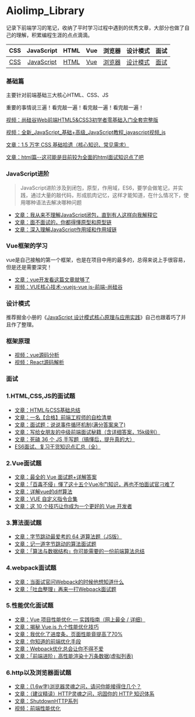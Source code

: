 # Aiolimp_Library

记录下前端学习的笔记，收纳了平时学习过程中遇到的优秀文章，大部分也做了自己的理解，积累编程生涯的点点滴滴。

|                             CSS                              |                          JavaScript                          |                             HTML                             |                             Vue                              |                            浏览器                            |                           设计模式                           |                             面试                             |
| :----------------------------------------------------------: | :----------------------------------------------------------: | :----------------------------------------------------------: | :----------------------------------------------------------: | :----------------------------------------------------------: | :----------------------------------------------------------: | :----------------------------------------------------------: |
| [CSS](https://github.com/Aiolimp/Aiolimp-Library/tree/main/CSS) | [JavaScript](https://github.com/Aiolimp/Aiolimp-Library/tree/main/JavaScript) | [HTML](https://github.com/Aiolimp/Aiolimp-Library/tree/main/HTML) | [Vue](https://github.com/Aiolimp/Aiolimp-Library/tree/main/Vue) | [浏览器](https://github.com/Aiolimp/Aiolimp-Library/tree/main/%E6%B5%8F%E8%A7%88%E5%99%A8) | [设计模式](https://github.com/Aiolimp/Aiolimp-Library/tree/main/%E8%AE%BE%E8%AE%A1%E6%A8%A1%E5%BC%8F) | [面试](https://github.com/Aiolimp/Aiolimp-Library/tree/main/%E9%9D%A2%E8%AF%95%E8%B5%84%E6%96%99) |

### 基础篇

主要针对前端基础三大核心HTML、CSS、JS

重要的事情说三遍！看完敲一遍！看完敲一遍！看完敲一遍！

[视频：尚硅谷Web前端HTML5&CSS3初学者零基础入门全套完整版](https://link.juejin.cn?target=https%3A%2F%2Fwww.bilibili.com%2Fvideo%2FBV1XJ411X7Ud%3Ffrom%3Dsearch%26seid%3D11937587462363735145)

[视频：全新_JavaScript_基础+高级_JavaScript教程_javascript视频_js](https://link.juejin.cn?target=https%3A%2F%2Fwww.bilibili.com%2Fvideo%2FBV1p4411u7TT%3Ffrom%3Dsearch%26seid%3D7367055831863588348)

[文章：1.5 万字 CSS 基础拾遗（核心知识、常见需求）](https://juejin.cn/post/6941206439624966152)

[文章：html篇--这可能是目前较为全面的html面试知识点了吧](https://juejin.cn/post/6844904180943945742)

### JavaScript进阶

>JavaScript进阶涉及到闭包，原型，作用域，ES6，要学会做笔记，并实践，通过大量的敲代码，形成肌肉记忆，这样才能知道，在什么情况下，使用哪种语法去解决哪种问题

- [文章：我从来不理解JavaScript闭包，直到有人这样向我解释它](https://juejin.cn/post/6844903858636849159)
- [文章：面不面试的，你都得懂原型和原型链](https://juejin.cn/post/6934498361475072014)
- [文章：深入理解JavaScript作用域和作用域链](https://juejin.cn/post/6844903797135769614)

### Vue框架的学习

vue是自己接触的第一个框架，也是在项目中用的最多的，总得来说上手很容易，但是还是需要深究！

- [文章：vue开发看这篇文章就够了](https://link.juejin.cn/?target=https%3A%2F%2Fsegmentfault.com%2Fa%2F1190000012692321)
- [视频：VUE核心技术-vuejs-vue js-前端-尚硅谷](https://link.juejin.cn/?target=https%3A%2F%2Fwww.bilibili.com%2Fvideo%2FBV1hb411K7Ud%3Ffrom%3Dsearch%26seid%3D9229520230597285091)

### 设计模式

推荐掘金小册的《[JavaScript 设计模式核⼼原理与应⽤实践](https://juejin.cn/book/6844733790204461070/section)》自己也跟着巧了并且作了整理。

### 框架原理

- [视频：vue源码分析](https://link.juejin.cn/?target=https%3A%2F%2Fwww.bilibili.com%2Fvideo%2FBV1LE411e7HE%3Ffrom%3Dsearch%26seid%3D3913567946330748101)
- [视频：React源码解析](https://link.juejin.cn/?target=https%3A%2F%2Fwww.bilibili.com%2Fvideo%2FBV1cE411B7by%3Ffrom%3Dsearch%26seid%3D13934408021756732920)

### 面试

### 1.HTML,CSS,JS的面试题

- [文章：HTML与CSS基础总结](https://juejin.cn/post/6844904185163415565)
- [文章：一名【合格】前端工程师的自检清单](https://juejin.cn/post/6844903830887366670)
- [文章：面试题：说说事件循环机制(满分答案来了)](https://juejin.cn/post/6844904079353708557)
- [文章：写给女朋友的中级前端面试秘籍（含详细答案，15k级别）](https://juejin.cn/post/6844904115428917255)
- [文章：死磕 36 个 JS 手写题（搞懂后，提升真的大）](https://juejin.cn/post/6946022649768181774)
- [ES6面试、复习干货知识点汇总（全）](https://juejin.cn/post/6844903734464495623)

### 2.Vue面试题

- [文章：最全的 Vue 面试题+详解答案](https://juejin.cn/post/6961222829979697165)
- [文章：「百毒不侵」懂了这十五个Vue冷门知识，再也不怕面试官刁难了](https://juejin.cn/post/6969862183387660324)
- [文章：详解vue的diff算法](https://juejin.cn/post/6844903607913938951)
- [文章：VUE 自定义指令合集](https://juejin.cn/post/6963840401899782175)
- [文章：这 10 个技巧让你成为一个更好的 Vue 开发者](https://juejin.cn/post/6844904110303477773)

### 3.算法面试题

- [文章：字节跳动最爱考的 64 道算法题（JS版）](https://juejin.cn/post/6947842412102287373)
- [文章：记一道字节跳动的算法面试题](https://juejin.cn/post/6844903910386171912)
- [文章：「算法与数据结构」你可能需要的一份前端算法总结](https://juejin.cn/post/6900698814093459463)

### 4.webpack面试题

- [文章：当面试官问Webpack的时候他想知道什么](https://juejin.cn/post/6943468761575849992)
- [文章：「吐血整理」再来一打Webpack面试题](https://juejin.cn/post/6844904094281236487)

### 5.性能优化面试题

- [文章：Vue 项目性能优化 — 实践指南（网上最全 / 详细）](https://juejin.cn/post/6844903913410314247)
- [文章：揭秘 Vue.js 九个性能优化技巧](https://juejin.cn/post/6922641008106668045)
- [文章：我优化了进度条，页面性能竟提高了70%](https://juejin.cn/post/6976810016930005029)
- [文章：你知道的前端优化手段](https://juejin.cn/post/6966857691381645325)
- [文章：Webpack优化总会让你不得不爱](https://juejin.cn/post/6844904079320154126)
- [文章：「前端进阶」高性能渲染十万条数据(虚拟列表)](https://juejin.cn/post/6844903982742110216)

### 6.http以及浏览器面试题

- [文章：(1.6w字)浏览器灵魂之问，请问你能接得住几个？](https://juejin.cn/post/6844904021308735502)
- [文章：（建议精读）HTTP灵魂之问，巩固你的 HTTP 知识体系](https://juejin.cn/post/6844904100035821575)
- [文章：ShutdownHTTP系列](https://juejin.cn/post/6844904127466569736)
- [视频：前端性能优化](https://link.juejin.cn?target=https%3A%2F%2Fwww.bilibili.com%2Fvideo%2FBV1ur4y1K76E%3Fp%3D6)

